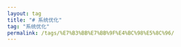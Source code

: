 ```yaml
---
layout: tag
title: "# 系统优化"
tag: "系统优化"
permalink: /tags/%E7%B3%BB%E7%BB%9F%E4%BC%98%E5%8C%96/
---
```

